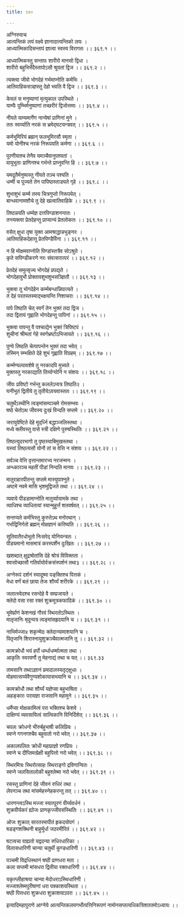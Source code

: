 ```yaml
---
title: ३७०

---
```

अग्निरुवाच  
आत्यन्तिकं लयं वक्ष्ये ज्ञानादात्यन्तिको लयः ।  
आध्यात्मिकादिसन्तापं ज्ञात्वा स्वस्य विरागतः ।। ३६९.१ ।।  
  
आध्यात्मिकस्तु सन्तापः शारीरो मानसो द्विधा ।  
शारीरो बहुभिर्भेदैस्तापोऽसौ श्रूयतां द्विज ।। ३६९.२ ।।  
  
त्यक्त्वा जीवो भोगदेहं गर्भमाप्नोति कर्मभिः ।  
आतिवाहिकसञ्ज्ञस्तु देहो भवति वै द्विज ।। ३६९.३ ।।  
  
केवलं स मनुष्याणां मृत्युकाल उपस्थिते ।  
याम्यैः पुम्भिर्मनुष्याणां तच्छरीरं द्विजोत्तमाः ।। ३६९.४ ।।  
  
नीयते याम्यमार्गेण नान्येषां प्राणिनां मुने ।  
ततः स्वर्य्याति नरकं स भ्रमेद्‌घटयन्त्रवत् ।। ३६९.५ ।।  
  
कर्मभूमिरियं ब्रह्मन् फलभूमिरसौ स्मृता ।  
यमो योनीश्च नरकं निरूपयति कर्मणा ।। ३६९.६ ।।  
  
पूरणीयाश्च तेनैव यमञ्चैवानुपश्यतां ।  
वायुभूताः प्राणिनश्च गर्भन्ते प्राप्नुवन्ति हि ।। ३६९.७ ।।  
  
यमदूतैर्मनुष्यस्तु नीयते तञ्च पश्यति ।  
धर्म्मी च पूज्यते तेन पापिष्ठस्ताड्यते गृहे ।। ३६९.८ ।।  
  
शुभाशुभं कर्म्म तस्य चित्रगुप्तो निरूपयेत् ।  
बान्धवानामशौचे तु देहे खल्वातिवाहिके ।। ३६९.९ ।।  
  
तिष्ठन्नयति धर्म्मज्ञ दत्तपिण्डाशनन्ततः ।  
तन्त्यक्त्वा प्रेतदेहन्तु प्राप्यान्यं प्रेतलोकतः ।। ३६९.१० ।।  
  
वसेत् क्षुधा तृषा युक्त आमश्राद्धान्नभुङ्‌नरः ।  
आतिवाहिकदेहात्तु प्रेतपिण्डैर्विना ।। ३६९.११ ।।  
  
न हि मोक्षमवाप्नोति पिण्डांस्तत्रैव सोऽश्रुते ।  
कृते सपिण्डीकरणे नरः संवत्सरात्परं ।। ३६९.१२ ।।  
  
प्रेतदेहं समुत्सृज्य भोगदेहं प्रपद्यते ।  
भोगदेहावुभौ प्रोक्तावशुभशुभसञ्ज्ञितौ ।। ३६९.१३ ।।  
  
भुक्त्वा तु भोगदेहेन कर्म्मबन्धान्निपात्यते ।  
तं देहं परतस्तस्माद्भक्षयन्ति निशाचराः ।। ३६९.१४ ।।  
  
पापे तिष्ठति चेत् स्वर्गं तेन भुक्तं तदा द्विज ।  
तदा द्वितायं गृह्णाति भोगदेहन्तु पापिनां ।। ३६९.१५ ।।  
  
भुक्त्वा पापन्तु वै पश्चाद्येन भुक्तं त्रिपिष्टपं ।  
शुचीनां श्रीमतां गेहे स्वर्गभ्रष्टोऽभिजायते ।। ३६९.१६ ।।  
  
पुण्ये तिष्ठति चेत्पापन्तेन भुक्तं तदा भवेत् ।  
तस्मिन् स्म्भक्षिते देहे शुभं गृह्णाति विग्रहम् ।। ३६९.१७ ।।  
  
कर्म्मण्यल्पावशेषे तु नरकादपि मुच्यते ।  
मुक्तस्तु नरकाद्याति तिर्य्यग्योनिं न संशयः ।। ३६९.१८ ।।  
  
जीवः प्रविष्टो गर्भन्तु कललेऽप्यत्र तिष्ठति२ ।  
घनीभूतं द्वितीये तु तृतीयेऽवयवास्ततः ।। ३६९.१९ ।।  
  
चतुर्थेऽस्थीनि त्वङ्‌मांसम्पञ्चमे रोमसम्भवः ।  
षष्ठे चेतोऽथ जीवस्य दुःखं विन्दति सप्तमे ।। ३६९.२० ।।  
  
जरायुवेष्टिते देहे मूद्‌र्ध्नि बद्धाञ्जलिस्तथा ।  
मध्ये क्लीवस्तु वासे स्त्री दक्षिणे पुरुषस्थितिः ।। ३६९.२१ ।।  
  
तिष्ठत्युदरभागो तु पृष्ठस्याबिमुखस्तथा ।  
यस्यां तिष्ठत्यसौ योनौ तां स वेत्ति न संशयः ।। ३६९.२२ ।।  
  
सर्वञ्च वेत्ति वृत्तान्तमारभ्य नरजन्मनः ।  
अन्ध्कारञ्च महतीं पीडां निन्दति मानवः ।। ३६९.२३ ।।  
  
मातुराहारपीतन्तु सप्तमे मास्युपाश्नुते ।  
अष्टमे नवमे मासि भृशमुद्विजते तथा ।। ३६९.२४ ।।  
  
व्यवाये पीडडामाप्नोति मातुर्व्यायामके तथा ।  
व्याधिश्च व्याधितायां स्यान्मुहूर्त्तं शतवर्षवत् ।। ३६९.२५ ।।  
  
सन्तप्यते कर्मभिस्तु कुरुतेऽथ मनोरथान् ।  
गर्भाद्विनिर्गतो ब्रह्मन् मोक्षज्ञानं करिष्यति ।। ३६९.२६ ।।  
  
सूतिवातैरधोभूतो निःसरेद् योनियन्त्रतः ।  
पीड्यमानो मासमात्रं करस्पर्शेन दुःखितः ।। ३६९.२७ ।।  
  
खशब्दात् क्षुद्रश्रोतांसि देहे श्रोत्रं विविक्तता ।  
श्वासोच्छासौ गतिर्वायोर्वक्रसंस्पर्शनं तथा३ ।। ३६९.२८ ।।  
  
अग्नेरूपं दर्शनं स्यादूष्मा पङ्‌क्तिश्च पित्तकं ।  
मेधा वर्णं बलं छाया तेजः शौर्य्यं शरीरके ।। ३६९.२९ ।।  
  
जलात्स्वेदश्च रसन्देहे वै सम्प्रजायते ।  
क्लेदो वसा रसा रक्तं शुक्रमूत्रकफादिकं ।। ३६९.३० ।।  
  
भूमेर्घ्राणं केशनखं गौरवं स्थिरतोऽस्थितः ।  
मातृजानिः मृदून्यत्र त्वङ्‌मांसहृदयानि च ।। ३६९.३१ ।।  
  
नाभिर्मज्जा४ शकृन्मेदः क्लेदान्यामाशयानि च ।  
पितृजानि शिरास्नायुशुक्रञ्चैवात्मजानि तु ।। ३६९.३२ ।।  
  
कामक्रोधौ भयं हर्पो धर्म्धाधर्म्मात्मता तथा ।  
आकृतिः स्वरवर्णौ तु मेहनाद्यं तथा च यत् ।। ३६९.३३  
  
तामसानि तथाऽज्ञानं प्रमादालस्यतृट्क्षुधाः ।  
मोहमात्सर्य्यवैगुण्यशोकायासभयानि च ।। ३६९.३४ ।।  
  
कामक्रोधौ तथा शौर्य्यं यज्ञेप्सा बहुभाषिता ।  
अहङ्कारः परावज्ञा राजसानि महामुने ।। ३६९.३५ ।।  
  
धर्मेप्सा मोक्षकामित्वं परा भक्तिश्च केशवे ।  
दाक्षिण्यं व्यवसायित्वं सात्विकानि विनिर्दिशेत् ।। ३६९.३६ ।।  
  
चपलः क्रोधनो भीरुर्बहुभाषी कलिप्रियः ।  
स्वप्ने गगनगश्चैव बहुवातो नरो भवेत् ।। ३६९.३७ ।।  
  
अकालपलितः क्रोधी महाप्राज्ञो रणप्रियः ।  
स्वप्ने च दीप्तिमत्प्रेक्षी बहुपित्तो नरो भवेत् ।। ३६९.३८ ।।  
  
स्थिरमित्रः स्थिरोत्साहः स्थिराङ्गो द्रविणान्वितः ।  
स्वप्ने जलसितालोकी बहुश्लेष्मा नरो भवेत् ।। ३६९.३९ ।।  
  
रसस्तु प्राणिनां देहे जीवनं रुधिरं तथा ।  
लेपनञ्च तथा मांसमेहस्नेहकरन्तु तत् ।। ३६९.४० ।।  
  
धारणन्त्वऽस्थि मज्जा स्यात्पूरणं वीर्य्यवर्धनं ।  
शुक्रवीर्यकरं ह्योजः प्राणकृज्जीवसंस्थितिः ।। ३६९.४१ ।।  
  
ओजः शुक्रात् सारतरमापीतं हृकदयोपगं ।  
षडङ्गशक्थिनी बाहुर्मूर्धा जठरमीरितं ।। ३६९.४२ ।।  
  
षटत्वचा वाह्यतो यद्वदन्या रुधिरधारिका ।  
विलासधारिणी चान्या चतुर्थी कुण्डधारिणी ।। ३६९.४३ ।।  
  
पञ्चमी विद्रधिस्थानं षष्ठी प्राणधरा मता ।  
कला सप्तमी मांसधरा द्वितीया रक्तधारिणी ।। ३६९.४४ ।।  
  
यकृत्प्लीहाश्रया चान्या मेदोधराऽस्थिधारिणी ।  
मज्जाश्लेष्मपुरीषाणां धरा पक्काशयस्थिता ।।  
षष्ठी पित्तधरा शुक्रधरा शुक्राशयाऽपरा ।। ३६९.४५ ।।  
  
इत्यादिमहापुराणे आग्नेये आत्यन्तिकलयगर्भोत्पत्तिनिरूपणं नामोनसप्तत्यधिकत्रिशततमोऽध्यायः ।।